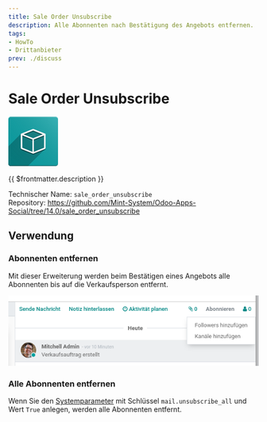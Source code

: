 ```yaml
---
title: Sale Order Unsubscribe
description: Alle Abonnenten nach Bestätigung des Angebots entfernen.
tags:
- HowTo
- Drittanbieter
prev: ./discuss
---
```

# Sale Order Unsubscribe
![icon_oms_box](attachments/icon_oms_box.png)

{{ $frontmatter.description }}
 
Technischer Name: `sale_order_unsubscribe`\
Repository: <https://github.com/Mint-System/Odoo-Apps-Social/tree/14.0/sale_order_unsubscribe>

## Verwendung

### Abonnenten entfernen

Mit dieser Erweiterung werden beim Bestätigen eines Angebots alle Abonnenten bis auf die Verkaufsperson entfernt.

![](attachments/Sale%20Order%20Unsubscribe.png)

### Alle Abonnenten entfernen

Wenn Sie den [Systemparameter](Development.md#Systemparameter%20anlegen) mit Schlüssel `mail.unsubscribe_all` und Wert `True` anlegen, werden alle Abonnenten entfernt.